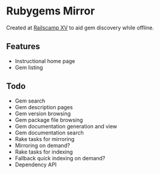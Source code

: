 # Rubygems Mirror

Created at [Railscamp XV](http://bne15.railscamps.org/) to aid gem discovery while offline.

## Features

* Instructional home page
* Gem listing

## Todo

* Gem search
* Gem description pages
* Gem version browsing
* Gem package file browsing
* Gem documentation generation and view
* Gem documentation search
* Rake tasks for mirroring
* Mirroring on demand?
* Rake tasks for indexing
* Fallback quick indexing on demand?
* Dependency API
